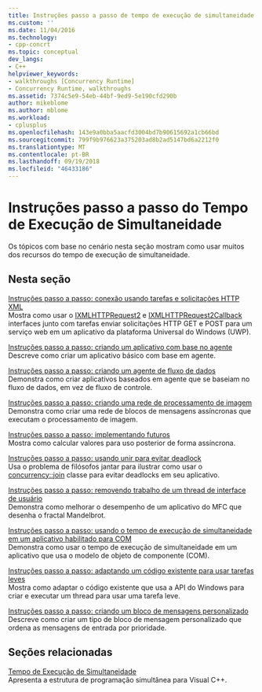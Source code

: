 ```yaml
---
title: Instruções passo a passo de tempo de execução de simultaneidade | Microsoft Docs
ms.custom: ''
ms.date: 11/04/2016
ms.technology:
- cpp-concrt
ms.topic: conceptual
dev_langs:
- C++
helpviewer_keywords:
- walkthroughs [Concurrency Runtime]
- Concurrency Runtime, walkthroughs
ms.assetid: 7374c5e9-54eb-44bf-9ed9-5e190cfd290b
author: mikeblome
ms.author: mblome
ms.workload:
- cplusplus
ms.openlocfilehash: 143e9a0bba5aacfd3004bd7b90615692a1cb66bd
ms.sourcegitcommit: 799f9b976623a375203ad8b2ad5147bd6a2212f0
ms.translationtype: MT
ms.contentlocale: pt-BR
ms.lasthandoff: 09/19/2018
ms.locfileid: "46433186"
---
```

# <a name="concurrency-runtime-walkthroughs"></a>Instruções passo a passo do Tempo de Execução de Simultaneidade

Os tópicos com base no cenário nesta seção mostram como usar muitos dos recursos do tempo de execução de simultaneidade.

## <a name="in-this-section"></a>Nesta seção

[Instruções passo a passo: conexão usando tarefas e solicitações HTTP XML](../../parallel/concrt/walkthrough-connecting-using-tasks-and-xml-http-requests.md)<br/>
Mostra como usar o [IXMLHTTPRequest2](/previous-versions/windows/desktop/api/msxml6/nn-msxml6-ixmlhttprequest2) e [IXMLHTTPRequest2Callback](/previous-versions/windows/desktop/api/msxml6/nn-msxml6-ixmlhttprequest2callback) interfaces junto com tarefas enviar solicitações HTTP GET e POST para um serviço web em um aplicativo da plataforma Universal do Windows (UWP).

[Instruções passo a passo: criando um aplicativo com base no agente](../../parallel/concrt/walkthrough-creating-an-agent-based-application.md)<br/>
Descreve como criar um aplicativo básico com base em agente.

[Instruções passo a passo: criando um agente de fluxo de dados](../../parallel/concrt/walkthrough-creating-a-dataflow-agent.md)<br/>
Demonstra como criar aplicativos baseados em agente que se baseiam no fluxo de dados, em vez de fluxo de controle.

[Instruções passo a passo: criando uma rede de processamento de imagem](../../parallel/concrt/walkthrough-creating-an-image-processing-network.md)<br/>
Demonstra como criar uma rede de blocos de mensagens assíncronas que executam o processamento de imagem.

[Instruções passo a passo: implementando futuros](../../parallel/concrt/walkthrough-implementing-futures.md)<br/>
Mostra como calcular valores para uso posterior de forma assíncrona.

[Instruções passo a passo: usando unir para evitar deadlock](../../parallel/concrt/walkthrough-using-join-to-prevent-deadlock.md)<br/>
Usa o problema de filósofos jantar para ilustrar como usar o [concurrency::join](../../parallel/concrt/reference/join-class.md) classe para evitar deadlocks em seu aplicativo.

[Instruções passo a passo: removendo trabalho de um thread de interface de usuário](../../parallel/concrt/walkthrough-removing-work-from-a-user-interface-thread.md)<br/>
Demonstra como melhorar o desempenho de um aplicativo do MFC que desenha o fractal Mandelbrot.

[Instruções passo a passo: usando o tempo de execução de simultaneidade em um aplicativo habilitado para COM](../../parallel/concrt/walkthrough-using-the-concurrency-runtime-in-a-com-enabled-application.md)<br/>
Demonstra como usar o tempo de execução de simultaneidade em um aplicativo que usa o modelo de objeto de componente (COM).

[Instruções passo a passo: adaptando um código existente para usar tarefas leves](../../parallel/concrt/walkthrough-adapting-existing-code-to-use-lightweight-tasks.md)<br/>
Mostra como adaptar o código existente que usa a API do Windows para criar e executar um thread para usar uma tarefa leve.

[Instruções passo a passo: criando um bloco de mensagens personalizado](../../parallel/concrt/walkthrough-creating-a-custom-message-block.md)<br/>
Descreve como criar um tipo de bloco de mensagem personalizado que ordena as mensagens de entrada por prioridade.

## <a name="related-sections"></a>Seções relacionadas

[Tempo de Execução de Simultaneidade](../../parallel/concrt/concurrency-runtime.md)<br/>
Apresenta a estrutura de programação simultânea para Visual C++.

